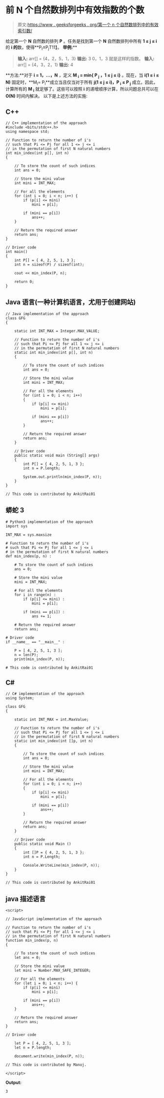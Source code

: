 # 前 N 个自然数排列中有效指数的个数

> 原文:[https://www . geeksforgeeks . org/第一个 n 个自然数排列中的有效索引数/](https://www.geeksforgeeks.org/number-of-valid-indices-in-the-permutation-of-first-n-natural-numbers/)

给定第一个 **N** 自然数的排列 **P** 。任务是找到第一个 **N** 自然数排列中所有 **1 ≤ j ≤ i** 的 **i 的**数，使得**P<sub>I</sub>≤P<sub>j</sub>T11】。
**举例:**** 

> **输入:** arr[] = {4，2，5，1，3}
> **输出:** 3
> 0，1，3 就是这样的指数。
> **输入:** arr[] = {4，3，2，1}
> **输出:** 4

**方法:**对于 **i = 1，…，N** ，定义 **M <sub>i</sub> = min{ P <sub>j</sub> ，1 ≤ j ≤ i}** 。现在，当 **i(1 ≤ i ≤ N)** 固定时，**M<sub>I</sub>= P<sub>I</sub>**成立当且仅当对于所有 **j(1 ≤ j ≤ i)，P <sub>i</sub> ≤ P <sub>j</sub>** 成立。因此，计算所有的 **M <sub>i</sub>** 就足够了。这些可以按照 **i** 的递增顺序计算，所以问题总共可以在 **O(N)** 时间内解决。
以下是上述方法的实施:

## C++

```
// C++ implementation of the approach
#include <bits/stdc++.h>
using namespace std;

// Function to return the number of i's
// such that Pi <= Pj for all 1 <= j <= i
// in the permutation of first N natural numbers
int min_index(int p[], int n)
{

    // To store the count of such indices
    int ans = 0;

    // Store the mini value
    int mini = INT_MAX;

    // For all the elements
    for (int i = 0; i < n; i++) {
        if (p[i] <= mini)
            mini = p[i];

        if (mini == p[i])
            ans++;
    }

    // Return the required answer
    return ans;
}

// Driver code
int main()
{
    int P[] = { 4, 2, 5, 1, 3 };
    int n = sizeof(P) / sizeof(int);

    cout << min_index(P, n);

    return 0;
}
```

## Java 语言(一种计算机语言，尤用于创建网站)

```
// Java implementation of the approach
class GFG
{

    static int INT_MAX = Integer.MAX_VALUE;

    // Function to return the number of i's
    // such that Pi <= Pj for all 1 <= j <= i
    // in the permutation of first N natural numbers
    static int min_index(int p[], int n)
    {

        // To store the count of such indices
        int ans = 0;

        // Store the mini value
        int mini = INT_MAX;

        // For all the elements
        for (int i = 0; i < n; i++)
        {
            if (p[i] <= mini)
                mini = p[i];

            if (mini == p[i])
                ans++;
        }

        // Return the required answer
        return ans;
    }

    // Driver code
    public static void main (String[] args)
    {
        int P[] = { 4, 2, 5, 1, 3 };
        int n = P.length;

        System.out.println(min_index(P, n));
    }
}

// This code is contributed by AnkitRai01
```

## 蟒蛇 3

```
# Python3 implementation of the approach
import sys

INT_MAX = sys.maxsize

# Function to return the number of i's
# such that Pi <= Pj for all 1 <= j <= i
# in the permutation of first N natural numbers
def min_index(p, n) :

    # To store the count of such indices
    ans = 0;

    # Store the mini value
    mini = INT_MAX;

    # For all the elements
    for i in range(n) :
        if (p[i] <= mini) :
            mini = p[i];

        if (mini == p[i]) :
            ans += 1;

    # Return the required answer
    return ans;

# Driver code
if __name__ == "__main__" :

    P = [ 4, 2, 5, 1, 3 ];
    n = len(P);
    print(min_index(P, n));

# This code is contributed by AnkitRai01
```

## C#

```
// C# implementation of the approach
using System;

class GFG
{

    static int INT_MAX = int.MaxValue;

    // Function to return the number of i's
    // such that Pi <= Pj for all 1 <= j <= i
    // in the permutation of first N natural numbers
    static int min_index(int []p, int n)
    {

        // To store the count of such indices
        int ans = 0;

        // Store the mini value
        int mini = INT_MAX;

        // For all the elements
        for (int i = 0; i < n; i++)
        {
            if (p[i] <= mini)
                mini = p[i];

            if (mini == p[i])
                ans++;
        }

        // Return the required answer
        return ans;
    }

    // Driver code
    public static void Main ()
    {
        int []P = { 4, 2, 5, 1, 3 };
        int n = P.Length;

        Console.WriteLine(min_index(P, n));
    }
}

// This code is contributed by AnkitRai01
```

## java 描述语言

```
<script>

// JavaScript implementation of the approach

// Function to return the number of i's
// such that Pi <= Pj for all 1 <= j <= i
// in the permutation of first N natural numbers
function min_index(p, n)
{

    // To store the count of such indices
    let ans = 0;

    // Store the mini value
    let mini = Number.MAX_SAFE_INTEGER;

    // For all the elements
    for (let i = 0; i < n; i++) {
        if (p[i] <= mini)
            mini = p[i];

        if (mini == p[i])
            ans++;
    }

    // Return the required answer
    return ans;
}

// Driver code

    let P = [ 4, 2, 5, 1, 3 ];
    let n = P.length;

    document.write(min_index(P, n));

// This code is contributed by Manoj.

</script>
```

**Output:** 

```
3
```